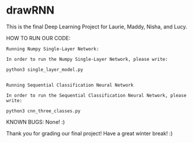 # drawRNN

This is the final Deep Learning Project for Laurie, Maddy, Nisha, and Lucy. 

HOW TO RUN OUR CODE: 
    
    Running Numpy Single-Layer Network: 
    
    In order to run the Numpy Single-Layer Network, please write: 
    
    python3 single_layer_model.py 
    
    
    Running Sequential Classification Neural Network 
    
    In order to run the Sequential Classification Neural Network, please write: 
    
    python3 cnn_three_classes.py

KNOWN BUGS: None! :) 

Thank you for grading our final project! Have a great winter break! :)
